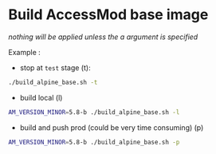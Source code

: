 # Build AccessMod base image 

_nothing will be applied unless the a argument is specified_

Example : 

- stop at `test` stage (t):

```sh
./build_alpine_base.sh -t
```

- build local (l)  

```sh
AM_VERSION_MINOR=5.8-b ./build_alpine_base.sh -l
```
- build and push prod (could be very time consuming) (p)  

```sh
AM_VERSION_MINOR=5.8-b ./build_alpine_base.sh -p
```
